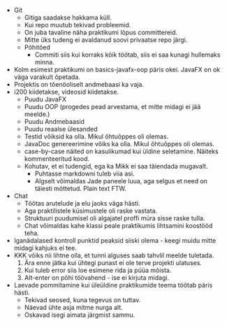 * Git
    * Gitiga saadakse hakkama küll.
    * Kui repo muutub tekivad probleemid.
    * On juba tavaline näha praktikumi lõpus committereid.
    * Mitte üks tudeng ei avaldanud soovi privaatse repo järgi.
    * Põhitõed
        * Commiti siis kui korraks kõik töötab, siis ei saa kunagi hullemaks minna.
* Kolm esimest praktikumi on basics-javafx-oop päris okei. JavaFX on ok väga varakult õpetada.
* Projektis on tõenöoliselt andmebaasi ka vaja.
* i200 kiidetakse, videosid kiidetakse.
    - Puudu JavaFX
    - Puudu OOP (progedes pead arvestama, et mitte midagi ei jää meelde.)
    - Puudu Andmebaasid
    - Puudu reaalse ülesanded
    - Testid võiksid ka olla. Mikul õhtuõppes oli olemas.
    - JavaDoc genereerimine võiks ka olla. Mikul õhtuõppes oli olemas.
    * case-by-case näited on kasulikumad kui üldine seletamine. Näiteks kommenteeritud kood.
    * Kohutav, et ei tudengid, ega ka Mikk ei saa täiendada mugavalt.
        * Puhtasse markdowni tuleb viia asi.
        * Algselt võimaldas Jade paneele luua, aga selgus et need on täiesti mõttetud. Plain text FTW.
* Chat
    * Töötas arutelude ja elu jaoks väga hästi.
    * Aga praktilistele küsimustele oli raske vastata.
    * Struktuuri puudumisel oli algajatel proffi müra sisse raske tulla.
    * Chat võimaldas kahe klassi peale praktikumis lihtsamini koostööd teha.
* Iganädalased kontroll punktid peaksid siiski olema - keegi muidu mitte midagi kahjuks ei tee.
* KKK võiks nii lihtne olla, et tunni alguses saab tahvlil meelde tuletada.
    1. Ära enne jätka kui ühtegi punast ei ole terve projekti ulatuses.
    2. Kui tuleb error siis loe esimene rida ja püüa mõista.
    3. Alt-enter on põhi töövahend - ise ei kirjuta midagi.
* Laevade pommitamine kui üleüldine praktikumide teema töötab päris hästi.
    * Tekivad seosed, kuna tegevus on tuttav.
    * Näevad ühte asja mitme nurga alt.
    * Oskavad isegi aimata järgmist sammu.
